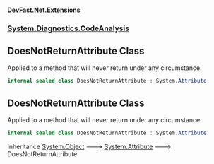 #### [DevFast.Net.Extensions](index.md 'index')
### [System.Diagnostics.CodeAnalysis](System.Diagnostics.CodeAnalysis.md 'System.Diagnostics.CodeAnalysis')

## DoesNotReturnAttribute Class

Applied to a method that will never return under any circumstance.

```csharp
internal sealed class DoesNotReturnAttribute : System.Attribute
```

## DoesNotReturnAttribute Class

Applied to a method that will never return under any circumstance.

```csharp
internal sealed class DoesNotReturnAttribute : System.Attribute
```

Inheritance [System.Object](https://docs.microsoft.com/en-us/dotnet/api/System.Object 'System.Object') &#129106; [System.Attribute](https://docs.microsoft.com/en-us/dotnet/api/System.Attribute 'System.Attribute') &#129106; DoesNotReturnAttribute